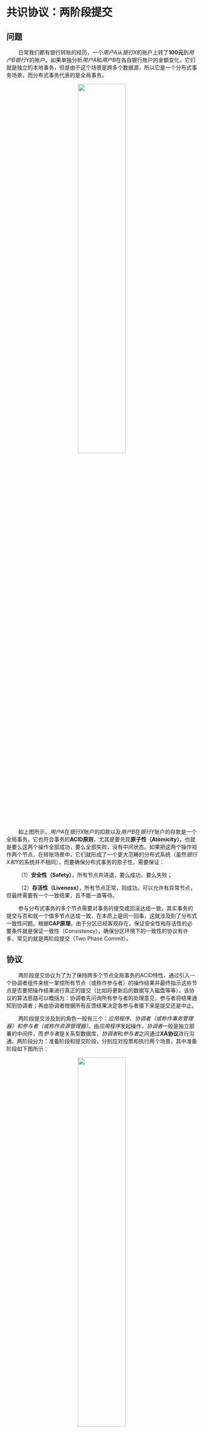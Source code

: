 # 共识协议：两阶段提交

## 问题

&nbsp;&nbsp;&nbsp;&nbsp;&nbsp;&nbsp;&nbsp;&nbsp;日常我们都有银行转账的经历，一个*用户A*从*银行X*的账户上转了**100元**到*用户B银行Y*的账户。如果单独分析*用户A*和*用户B*在各自银行账户的金额变化，它们就是独立的本地事务，但是由于这个场景是跨多个数据源，所以它是一个分布式事务场景，而分布式事务代表的是全局事务。

<center>
<img src="https://weipeng2k.github.io/hot-wind/resources/2pc-summary/bank-transfer.png" width="50%" />
</center>

&nbsp;&nbsp;&nbsp;&nbsp;&nbsp;&nbsp;&nbsp;&nbsp;如上图所示，*用户A*在*银行X*账户的扣款以及*用户B*在*银行Y*账户的存款是一个全局事务，它也符合事务的**ACID原则**，尤其是要兑现**原子性（Atomicity）**，也就是要么这两个操作全部成功，要么全部失败，没有中间状态。如果把这两个操作视作两个节点，在转账场景中，它们就形成了一个更大范畴的分布式系统（虽然*银行X和Y*的系统并不相同），而要确保分布式事务的原子性，需要保证：

&nbsp;&nbsp;&nbsp;&nbsp;&nbsp;&nbsp;&nbsp;&nbsp;（1）**安全性（Safety）**，所有节点共进退，要么成功，要么失败；

&nbsp;&nbsp;&nbsp;&nbsp;&nbsp;&nbsp;&nbsp;&nbsp;（2）**存活性（Liveness）**，所有节点正常，则成功。可以允许有异常节点，但最终需要有一个一致结果，且不能一直等待。

&nbsp;&nbsp;&nbsp;&nbsp;&nbsp;&nbsp;&nbsp;&nbsp;参与分布式事务的多个节点需要对事务的提交或回滚达成一致，其实事务的提交与否和就一个值多节点达成一致，在本质上是同一回事，这就涉及到了分布式一致性问题。根据**CAP原理**，由于分区已经客观存在，保证安全性和存活性的必要条件就是保证一致性（Consistency），确保分区环境下的一致性的协议有许多，常见的就是两阶段提交（Two Phase Commit）。

## 协议

&nbsp;&nbsp;&nbsp;&nbsp;&nbsp;&nbsp;&nbsp;&nbsp;两阶段提交协议为了为了保持跨多个节点全局事务的ACID特性，通过引入一个协调者组件来统一掌控所有节点（或称作参与者）的操作结果并最终指示这些节点是否要把操作结果进行真正的提交（比如将更新后的数据写入磁盘等等）。该协议的算法思路可以概括为：协调者先问询所有参与者的处理意见，参与者将结果通知到协调者；再由协调者根据所有反馈结果决定各参与者接下来是提交还是中止。

&nbsp;&nbsp;&nbsp;&nbsp;&nbsp;&nbsp;&nbsp;&nbsp;两阶段提交涉及到的角色一般有三个：*应用程序*、*协调者（或称作事务管理器）*和*参与者（或称作资源管理器）*。由*应用程序*发起操作，*协调者*一般是独立部署的中间件，而*参与者*是关系型数据库，*协调者*和*参与者*之间通过**XA协议**进行沟通。两阶段分为：准备阶段和提交阶段，分别应对投票和执行两个场景，其中准备阶段如下图所示：

<center>
<img src="https://weipeng2k.github.io/hot-wind/resources/2pc-summary/2PC-prepare-phase.png" width="50%" />
</center>

&nbsp;&nbsp;&nbsp;&nbsp;&nbsp;&nbsp;&nbsp;&nbsp;准备阶段是由*应用程序*发起，通过*协调者*将提交事务的请求发送给所有*参与者*，*参与者*收到请求后在本地记录日志并将处理结果返回给*协调者*，然后等待最终命令，此时不做提交，对于外部数据变更是不可见的。处理结果只有两种，同意或中止。该阶段完成后，整体事务进入提交阶段，如下图所示：

<center>
<img src="https://weipeng2k.github.io/hot-wind/resources/2pc-summary/2PC-commit-phase.png" width="50%" />
</center>

&nbsp;&nbsp;&nbsp;&nbsp;&nbsp;&nbsp;&nbsp;&nbsp;*协调者*根据准备阶段收集到各*参与者*返回的处理结果集合进行判定，如果全部为同意，则向所有*参与者*发起提交命令，如果存在中止，则向所有*参与者*发起中止命令，当所有*参与者*响应命令后，整体事务完成。

&nbsp;&nbsp;&nbsp;&nbsp;&nbsp;&nbsp;&nbsp;&nbsp;可以看到两阶段提交协议是一种非常朴素的分布式一致性协议，依靠*协调者*来协同各*参与者*，确保不同*参与者*的状态一致。在安全性上能够确保所有节点有一致的意愿，但是在存活性上是存在一些问题的，比如：*协调者*在事务执行中突然崩溃导致*参与者*出现悬停，接下来我们运用**CAP原理**和**拜占庭将军问题**分析一下二阶段提交的一些问题。

## 分析

&nbsp;&nbsp;&nbsp;&nbsp;&nbsp;&nbsp;&nbsp;&nbsp;**CAP原理**指出，在一个分区的（分布式）系统中，无法同时满足一致性和可用性。两阶段提交协议面对分区选择了强一致性，因此在可用性上就会存在挑战和问题。选择强一致性，势必会在多个分区（或系统）之间同时锁定更多的资源，由于网络通信的不确定性，从而导致可用性降低。实际上二阶段提交最大的缺点就在于在执行时，参与节点都处于阻塞状态，节点之间相互等待对方的响应消息，而一旦某个节点锁定了某些资源后，其他（或非本事务）节点访问这些资源也会陷入阻塞状态，当然这也是保障一致性（隐性包含了可见性）的代价。

&nbsp;&nbsp;&nbsp;&nbsp;&nbsp;&nbsp;&nbsp;&nbsp;如果我们将**拜占庭将军问题**的拓扑模型来演绎二阶段提交的执行场景，可以看出在该场景中，没有存在有意希望不达成共识的叛徒角色，所有*参与者*节点都是忠诚的。*协调者*扮演的是*指挥官*，而每个*参与者*就是*中尉*，*协调者*下达命令，*参与者*执行后反馈。由于各方通过消息（或者远程调用）进行沟通，而要形成共识，就需要对**假设1-3**能够满足，前两个假设比较容易解决，而两阶段提交面对的问题就在假设3的兑现上，也就是如何能发现对方（*协调者*或*参与者*）的消息缺失。

&nbsp;&nbsp;&nbsp;&nbsp;&nbsp;&nbsp;&nbsp;&nbsp;从*协调者*的角度去看，在准备阶段发起对各个*参与者*的请求后，就需要等待所有*参与者*的响应，如果某一个*参与者*未响应或者响应消息丢失，则**假设3**无法满足，无法达成共识，进而无法满足一致性。二阶段提交解决该问题的方式是增加*协调者*自身的超时机制，如果超时时间到达后，存在*参与者*没有响应，则通知所有*参与者*进行中止操作。

&nbsp;&nbsp;&nbsp;&nbsp;&nbsp;&nbsp;&nbsp;&nbsp;从*参与者*的角度去看，在提交阶段等待参与者的最终命令时，如果*协调者*此时出现故障导致未发送命令或者命令消息丢失，则也会导致一致性无法被满足。*参与者*也需要超时机制，在超时时间到达后，不能简单的做出提交或者中止的操作，而是需要同各个*参与者*进行协商，具体问题具体分析。比如：*协调者*可能没有发出命令，或者*协调者*可能发出了提交的命令，已经触达到了部分*参与者*后出现了问题。由于各个*参与者*不知道其他*参与者*在准备阶段的响应结果，所以就需要通信协商，而一旦涉及到*参与者*之间的通信，就会使这个问题变得更加复杂，最终很难有一个好的解决方案，只能提升*协调者*的可用性来减少问题的出现。
